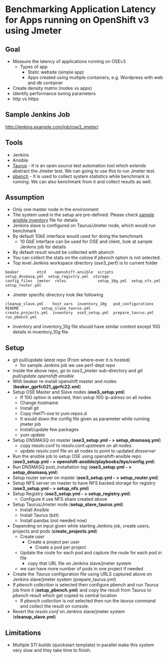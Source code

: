 # Benchmarking Application Latency for Apps running on OpenShift v3 using Jmeter

## Goal
- Measure the latency of applications running on OSEv3
  * Types of app
    * Static website (simple app)
    * Apps created using multiple containers, e.g. Wordpress with web and db
    container
- Create density matrix (nodes vs apps)
- Identify performance tuning parameters
- http vs https

## Sample Jenkins Job
http://jenkins.example.com/job/ose3_jmeter/

## Tools
- Jenkins
- Ansible
- [Taurus](http://gettaurus.org/]) - It is an open source test automation tool
which extends abstract the Jmeter test. We can going to use this to run Jmeter
test.
- [pbench](http://pbench.example.com/) - It is used to collect system
statistics while benchmark is running. We can also benchmark from it and collect results
as well.


## Assumption
- Only one master node in the environment
- The system used in the setup are pre-defined. Please check [sample ansible
inventory](http://example.com/git/perf-dept.git/plain/docker/openshift/jenkins/ose3_jmeter/inventory)
file for details
- Jenkins slave is configured on Taurus/Jmeter node, which would run benchmark
- By default 1GbE interface would used for doing the benchmark
   * 10 GbE interface can be used for OSE and client, look at sample Jenkins job for details
- By default result would be collected with pbench
- You can collect the stats on the colose if *pbench* option is not selected.
- Top level Jenkins workspace directory (ose3_perf) is to current folder
```
beaker        etcd    openshift-ansible  scripts        setup_dnsmasq.yml  setup_registry.yml  storage
config_files  jmeter  roles              setup_10g.yml  setup_nfs.yml      setup_router.yml
```
- Jmeter specific directory look like following
```
cleanup_slave.yml    host_vars  inventory_10g   pod_configurations  README          setup_slave_taurus.yml
create_projects.yml  inventory  ose3_setup.yml  prepare_taurus.yml  run_pbench.yml
```
- inventory and inventory_10g file should have similar content except 10G details in inventory_10g file.


## Setup
- git pull/update latest repo (From where-ever it is hosted)
  * for sample Jenkins job we use perf-dept repo
- inside the above repo, go to *ose3_jmeter* sub-directory and *git pull/update
openshift-ansible*
- With beaker re-install openshift master and nodes (**beaker_gprfc021_gprfc22.xml**)
- Setup OSE Master and Slave nodes (**ose3_setup.yml**)
  * If 10G option is selected, then setup 10G ip-adress on all nodes
  * Change hostname
  * Install git
  * Copy rhel71-ose to yum.repos.d
   * It would down the config file given as parameter while running jmeter job
  * Install/update few packages
  * yum update
- Setup DNSMASQ on master (**ose3_setup.yml - > setup_dnsmasq.yml**)
  * copy resolv.conf to resolv.conf.upstream  on all nodes
  * update resolv.conf file on all nodes to point to updated *dnsserver*
- Run the ansible job to setup OSE using  openshift-ansible repo
 (**ose3_setup.yml - > openshift-ansible/playbooks/byo/config.yml**)
- Run DNSMASQ post_installation *tag* (**ose3_setup.yml - > setup_dnsmasq.yml**)
- Setup router server on master (**ose3_setup.yml - > setup_router.yml**)
- Setup NFS server on master to have NFS backed storage for registry (**ose3_setup.yml - > setup_nfs.yml**)
- Setup Registry (**ose3_setup.yml - > setup_registry.yml**)
  * Configure it use NFS share created above
- Setup Taurus/Jmeter node (**setup_slave_taurus.yml**)
  * Install Ansible
  * Install Taurus (bzt)
  * Install pandas (not needed now)  
- Depending on input given while starting Jenkins job, create users, projects and pods (**create_projects.yml**)
  * Create user
    * Create a project per user
      * Create a pod per project
  * Update the route for each pod and capture the route for each pod in file
    * copy that URL file on Jenkins slave/jmeter system
  * we can have more number of pods in one project if needed
- Create the *Taurus* configuration file using URLS captured above on  Jenkins slave/jmeter system (prepare_taurus.yml)
- If *pbench collection* is selected then configure pbench and run *Taurus* job from it (**setup_pbench.yml**) and copy the result from Taurus to *pbench* result which get copied to central location
  *  If *pbench collection*  is not selected then run the *taurus* command and collect the result on console.
- Revert  the *resolv.conf* on Jenkins slave/jmeter system (**cleanup_slave.yml**)

## Limitations
- Multiple STI builds (quickstart template) in parallel make this system very
slow and they take time to finish.
